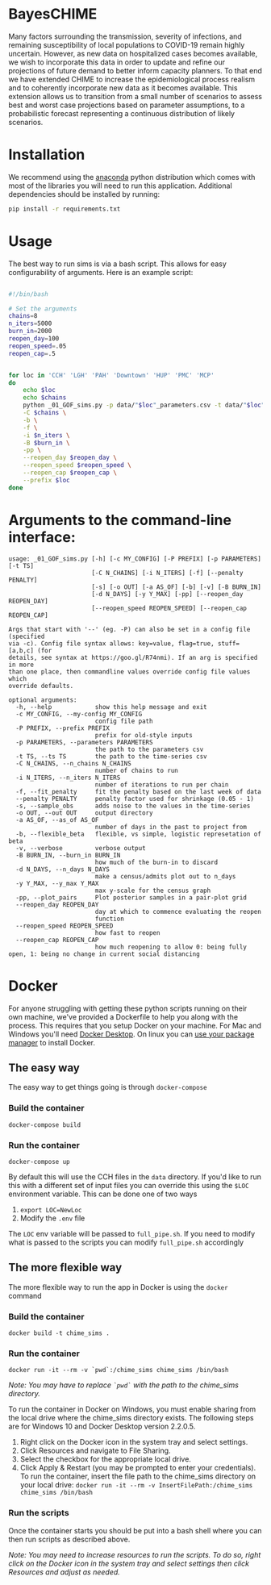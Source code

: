 
# BayesCHIME

Many factors surrounding the transmission, severity of infections, and remaining susceptibility of local populations to COVID-19 remain highly uncertain. However, as new data on hospitalized cases becomes available, we wish to incorporate this data in order to update and refine our projections of future demand to better inform capacity planners. To that end we have extended CHIME to increase the epidemiological process realism and to coherently incorporate new data as it becomes available. This extension allows us to transition from a small number of scenarios to assess best and worst case projections based on parameter assumptions, to a probabilistic forecast representing a continuous distribution of likely scenarios.


# Installation
We recommend using the [anaconda](https://www.anaconda.com/distribution/) python distribution which comes with most of the libraries you will need to run this application. Additional dependencies should be installed by running:
```bash
pip install -r requirements.txt
```

# Usage

The best way to run sims is via a bash script.  This allows for easy configurability of arguments.  Here is an example script:

```bash

#!/bin/bash

# Set the arguments
chains=8
n_iters=5000
burn_in=2000
reopen_day=100
reopen_speed=.05
reopen_cap=.5 


for loc in 'CCH' 'LGH' 'PAH' 'Downtown' 'HUP' 'PMC' 'MCP'
do 
	echo $loc
	echo $chains
	python _01_GOF_sims.py -p data/"$loc"_parameters.csv -t data/"$loc"_ts.csv \
	-C $chains \
	-b \
	-f \
	-i $n_iters \
	-B $burn_in \
	-pp \
	--reopen_day $reopen_day \
	--reopen_speed $reopen_speed \
	--reopen_cap $reopen_cap \
	--prefix $loc
done

```

# Arguments to the command-line interface:

```
usage: _01_GOF_sims.py [-h] [-c MY_CONFIG] [-P PREFIX] [-p PARAMETERS] [-t TS]
                       [-C N_CHAINS] [-i N_ITERS] [-f] [--penalty PENALTY]
                       [-s] [-o OUT] [-a AS_OF] [-b] [-v] [-B BURN_IN]
                       [-d N_DAYS] [-y Y_MAX] [-pp] [--reopen_day REOPEN_DAY]
                       [--reopen_speed REOPEN_SPEED] [--reopen_cap REOPEN_CAP]

Args that start with '--' (eg. -P) can also be set in a config file (specified
via -c). Config file syntax allows: key=value, flag=true, stuff=[a,b,c] (for
details, see syntax at https://goo.gl/R74nmi). If an arg is specified in more
than one place, then commandline values override config file values which
override defaults.

optional arguments:
  -h, --help            show this help message and exit
  -c MY_CONFIG, --my-config MY_CONFIG
                        config file path
  -P PREFIX, --prefix PREFIX
                        prefix for old-style inputs
  -p PARAMETERS, --parameters PARAMETERS
                        the path to the parameters csv
  -t TS, --ts TS        the path to the time-series csv
  -C N_CHAINS, --n_chains N_CHAINS
                        number of chains to run
  -i N_ITERS, --n_iters N_ITERS
                        number of iterations to run per chain
  -f, --fit_penalty     fit the penalty based on the last week of data
  --penalty PENALTY     penalty factor used for shrinkage (0.05 - 1)
  -s, --sample_obs      adds noise to the values in the time-series
  -o OUT, --out OUT     output directory
  -a AS_OF, --as_of AS_OF
                        number of days in the past to project from
  -b, --flexible_beta   flexible, vs simple, logistic represetation of beta
  -v, --verbose         verbose output
  -B BURN_IN, --burn_in BURN_IN
                        how much of the burn-in to discard
  -d N_DAYS, --n_days N_DAYS
                        make a census/admits plot out to n_days
  -y Y_MAX, --y_max Y_MAX
                        max y-scale for the census graph
  -pp, --plot_pairs     Plot posterior samples in a pair-plot grid
  --reopen_day REOPEN_DAY
                        day at which to commence evaluating the reopen
                        function
  --reopen_speed REOPEN_SPEED
                        how fast to reopen
  --reopen_cap REOPEN_CAP
                        how much reopening to allow 0: being fully open, 1: being no change in current social distancing
```
<!-- 
# Usage

First run the sims by passing either the (old-style) prefix or the new-style parameters and ts files.

```bash
# Old-style
python _01_GOF_sims.py -P <prefix> -C <n_chains> -i <n_iters>
# New-style
python _01_GOF_sims.py -p <parameters_file> -t <ts_file> -C <n_chains> -i <n_iters>
```

After the script finishes running it will output the `<output_dir>` which is used by the next step.

To run for each of a list of locations, use:

```bash
for loc in 'CCH' 'LGH' 'Downtown' 'MCP'; do python _01_GOF_sims.py -p data/"$loc"_parameters.csv -t data/"$loc"_ts.csv -C 8 -i 5000; done
```

If you want to auto-fit a penalty factor (for shrinkage) you can pass `-f`:
```bash
python _01_GOF_sims.py -p data/$loc_parameters.csv -t data/"$loc"_ts.csv -C 8 -i 5000 -f
```

If you already know the appropriate penalty factor, (and it's common across all the hospitals), do this instead:
```bash
python _01_GOF_sims.py -p data/"$loc"_parameters.csv -t data/"$loc"_ts.csv -C 8 -i 5000 --penalty 0.5
```
The penalty factor should be between .05 and less than 1.  1 is maximum penalization.

Results will be saved to `output/<output_dir>/output/chains.json.bz2`, which can be analysed/plotted using:

```bash
python _02_munge_chains.py -o <output_dir>
```

If you would like to run both steps together in a pipeline you can do so using unix pipes:
```bash
python _01_GOF_sims.py -p data/Downtown_parameters.csv -t data/Downtown_ts.csv -o Downtown | python _02_munge_chains.py -o "-" -P Downtown
``` -->

# Docker
For anyone struggling with getting these python scripts running on their own
machine, we've provided a Dockerfile to help you along with the process.
This requires that you setup Docker on your machine. For Mac and Windows
you'll need [Docker Desktop](https://www.docker.com/products/docker-desktop).
On linux you can
[use your package manager](https://runnable.com/docker/install-docker-on-linux)
to install Docker.

## The easy way
The easy way to get things going is through `docker-compose`
### Build the container
`docker-compose build`
### Run the container
`docker-compose up`

By default this will use the CCH files in the `data` directory.
If you'd like to run this with a different set of input files you can override
this using the `$LOC` environment variable. This can be done one of two ways
1. `export LOC=NewLoc`
2. Modify the `.env` file

The `LOC` env variable will be passed to `full_pipe.sh`. If you need to modify
what is passed to the scripts you can modify `full_pipe.sh` accordingly

## The more flexible way
The more flexible way to run the app in Docker is using the `docker` command
### Build the container
`docker build -t chime_sims .`
### Run the container
``docker run -it --rm -v `pwd`:/chime_sims chime_sims /bin/bash``

*Note: You may have to replace `` `pwd` `` with the path to the chime_sims
directory.*

To run the container in Docker on Windows, you must enable sharing from the local drive where the chime_sims
directory exists. The following steps are for Windows 10 and Docker Desktop version 2.2.0.5.
1. Right click on the Docker icon in the system tray and select settings.
2. Click Resources and navigate to File Sharing.
3. Select the checkbox for the appropriate local drive.
4. Click Apply & Restart (you may be prompted to enter your credentials).
To run the container, insert the file path to the chime_sims directory on your local drive:
`docker run -it --rm -v InsertFilePath:/chime_sims chime_sims /bin/bash`

### Run the scripts
Once the container starts you should be put into a bash shell where you can
then run scripts as described above. 

<!-- For example:

`python _01_GOF_sims.py -p data/Downtown_parameters.csv -t data/Downtown_ts.csv -o Downtown | python _02_munge_chains.py -o "-" -P Downtown` -->

*Note: You may need to increase resources to run the scripts. To do so, right click on the Docker icon in the
system tray and select settings then click Resources and adjust as needed.*
